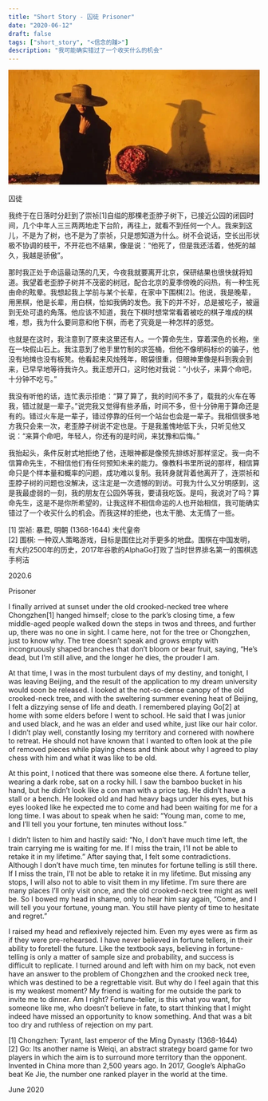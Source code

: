 ```yaml
---
title: "Short Story - 囚徒 Prisoner"
date: "2020-06-12"
draft: false
tags: ["short_story", "<信念的踵>"]
description: "我可能确实错过了一个收买什么的机会"
---
```

![img](./images/head.jpg)

囚徒

我终于在日落时分赶到了崇祯[1]自缢的那棵老歪脖子树下，已接近公园的闭园时间，几个中年人三三两两地走下台阶，再往上，就看不到任何一个人。我来到这儿，不是为了树，也不是为了崇祯，只是想知道为什么。树不会说话，空长出形状极不协调的枝干，不开花也不结果，像是说：“他死了，但是我还活着，他死的越久，我越是骄傲”。

那时我正处于命运最动荡的几天，今夜我就要离开北京，保研结果也很快就将知道。我望着老歪脖子树并不茂密的树冠，配合北京的夏季傍晚的闷热，有一种生死由命的眩晕。我想起我上学前与某个长辈，在家中下围棋[2]。他说，我是晚辈，用黑棋，他是长辈，用白棋，恰如我俩的发色。我下的并不好，总是被吃子，被逼到无处可退的角落。他应该不知道，我在下棋时想常常看着被吃的棋子堆成的棋堆，想，我为什么要同意和他下棋，而老了究竟是一种怎样的感觉。

也就是在这时，我注意到了原来这里还有人。一个算命先生，穿着深色的长袍，坐在一块假山石上。我注意到了他手里竹制的求签桶，但他不像明码标价的骗子，他没有地摊也没有板凳。他看起来风烛残年，眼袋很重，但眼神里像是料到我会到来，已早早地等待我许久。我正想开口，这时他对我说：“小伙子，来算个命吧，十分钟不吃亏。”

我没有听他的话，连忙表示拒绝：“算了算了，我的时间不多了，载我的火车在等我，错过就是一辈子。”说完我又觉得有些矛盾，时间不多，但十分钟用于算命还是有的。错过火车是一辈子，错过停靠的任何一个站台也会是一辈子。我相信很多地方我只会来一次，老歪脖子树说不定也是。于是我羞愧地低下头，只听见他又说：“来算个命吧，年轻人，你还有的是时间，来犹豫和后悔。”

我抬起头，条件反射式地拒绝了他，连眼神都是像预先排练好那样坚定。我一向不信算命先生，不相信他们有任何预知未来的能力。像教科书里所说的那样，相信算命只是个样本量和概率的问题，成功难以复制。我转身就背着他离开了，连崇祯和歪脖子树的问题也没解决，这注定是一次遗憾的到访。可我为什么又分明感到，这是我最虚弱的一刻，我的朋友在公园外等我，要请我吃饭。是吗，我说对了吗？算命先生，这是不是你所希望的，让我这样不相信命运的人也开始相信，我可能确实错过了一个收买什么的机会。而我这样的拒绝，也太干脆、太无情了一些。

[1] 崇祯: 暴君, 明朝 (1368-1644) 末代皇帝  
[2] 围棋: 一种双人策略游戏，目标是围住比对手更多的地盘。围棋在中国发明，有大约2500年的历史，2017年谷歌的AlphaGo打败了当时世界排名第一的围棋选手柯洁

2020.6


Prisoner

I finally arrived at sunset under the old crooked-necked tree where Chongzhen[1] hanged himself; close to the park’s closing time, a few middle-aged people walked down the steps in twos and threes, and further up, there was no one in sight. I came here, not for the tree or Chongzhen, just to know why. The tree doesn’t speak and grows empty with incongruously shaped branches that don’t bloom or bear fruit, saying, “He’s dead, but I’m still alive, and the longer he dies, the prouder I am.

At that time, I was in the most turbulent days of my destiny, and tonight, I was leaving Beijing, and the result of the application to my dream university would soon be released. I looked at the not-so-dense canopy of the old crooked-neck tree, and with the sweltering summer evening heat of Beijing, I felt a dizzying sense of life and death. I remembered playing Go[2]  at home with some elders before I went to school. He said that I was junior and used black, and he was an elder and used white, just like our hair color. I didn’t play well, constantly losing my territory and cornered with nowhere to retreat. He should not have known that I wanted to often look at the pile of removed pieces while playing chess and think about why I agreed to play chess with him and what it was like to be old.

At this point, I noticed that there was someone else there. A fortune teller, wearing a dark robe, sat on a rocky hill. I saw the bamboo bucket in his hand, but he didn’t look like a con man with a price tag. He didn’t have a stall or a bench. He looked old and had heavy bags under his eyes, but his eyes looked like he expected me to come and had been waiting for me for a long time. I was about to speak when he said: “Young man, come to me, and I’ll tell you your fortune, ten minutes without loss.”

I didn’t listen to him and hastily said: “No, I don’t have much time left, the train carrying me is waiting for me. If I miss the train, I’ll not be able to retake it in my lifetime.” After saying that, I felt some contradictions. Although I don’t have much time, ten minutes for fortune telling is still there. If I miss the train, I’ll not be able to retake it in my lifetime. But missing any stops, I will also not to able to visit them in my lifetime. I’m sure there are many places I’ll only visit once, and the old crooked-neck tree might as well be. So I bowed my head in shame, only to hear him say again, “Come, and I will tell you your fortune, young man. You still have plenty of time to hesitate and regret.”

I raised my head and reflexively rejected him. Even my eyes were as firm as if they were pre-rehearsed. I have never believed in fortune tellers, in their ability to foretell the future. Like the textbook says, believing in fortune-telling is only a matter of sample size and probability, and success is difficult to replicate. I turned around and left with him on my back, not even have an answer to the problem of Chongzhen and the crooked neck tree, which was destined to be a regrettable visit. But why do I feel again that this is my weakest moment? My friend is waiting for me outside the park to invite me to dinner. Am I right? Fortune-teller, is this what you want, for someone like me, who doesn’t believe in fate, to start thinking that I might indeed have missed an opportunity to know something. And that was a bit too dry and ruthless of rejection on my part.

[1] Chongzhen: Tyrant, last emperor of the Ming Dynasty (1368-1644)  
[2] Go: Its another name is Weiqi, an abstract strategy board game for two players in which the aim is to surround more territory than the opponent. Invented in China more than 2,500 years ago. In 2017, Google’s AlphaGo beat Ke Jie, the number one ranked player in the world at the time.  

June 2020
